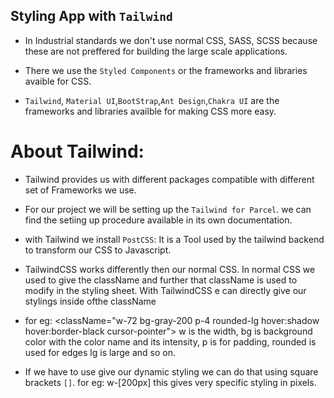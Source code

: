 ## Styling App with `Tailwind`


- In Industrial standards we don't use normal CSS, SASS, SCSS because these are not preffered for building the large scale applications.

- There we use the `Styled Components` or the frameworks and libraries avaible for CSS.

- `Tailwind`, `Material UI`,`BootStrap`,`Ant Design`,`Chakra UI` are the frameworks and libraries availble for making CSS more easy.



# About Tailwind:

- Tailwind provides us with different packages compatible with different set of Frameworks we use.

- For our project we will be setting up the `Tailwind for Parcel`. we can find the setiing up procedure available in its own documentation.

- with Tailwind we install `PostCSS`: It is a Tool used by the tailwind backend to transform our CSS to Javascript.

- TailwindCSS works differently then our normal CSS. In normal CSS we used to give the className and further that className is used to modify in the styling sheet. With TailwindCSS e can directly give our stylings inside ofthe className

- for eg: <className="w-72 bg-gray-200 p-4 rounded-lg hover:shadow hover:border-black cursor-pointer">
    w is the width, bg is background color with the color name and its intensity, p is for padding, rounded is used for edges lg is large and so on.

- If we have to use give our dynamic styling we can do that using square brackets `[]`. for eg: w-[200px] this gives very specific styling in pixels.


